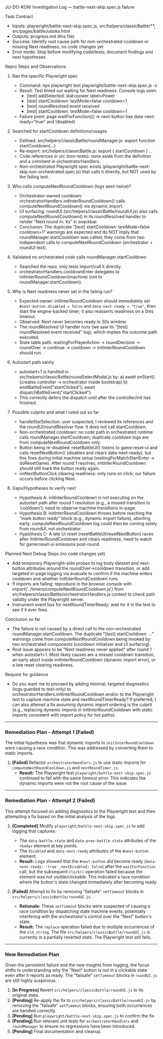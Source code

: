 JU-DO-KON! Investigation Log — battle-next-skip.spec.js failure

Task Contract
- Inputs: playwright/battle-next-skip.spec.js, src/helpers/classicBattle/**, src/pages/battleJudoka.html
- Outputs: progress.md (this file)
- Success: Identify root cause path for non-orchestrated cooldown or missing Next readiness; no code changes yet
- Error mode: Stop before modifying code/tests; document findings and next hypotheses

Repro Steps and Observations
1) Ran the specific Playwright spec
   - Command: npx playwright test playwright/battle-next-skip.spec.js -x
   - Result: Test timed out waiting for Next readiness. Console logs seen:
     - [test] addSelected: stat=power label=Power
     - [test] startCooldown: testMode=false cooldown=1
     - [test] roundResolved event received
     - [test] startCooldown: testMode=false cooldown=1
   - Failure point: page.waitForFunction(() => next-button has data-next-ready="true" and !disabled)

2) Searched for startCooldown definitions/usages
   - Defined: src/helpers/classicBattle/roundManager.js: export function startCooldown(...)
   - Re-export: src/helpers/classicBattle.js: export { startCooldown } ...
   - Code references in src (non-tests): none aside from the definition and a comment in orchestratorHandlers.
   - Non-orchestrated Playwright spec exists (playwright/battle-next-skip.non-orchestrated.spec.js) that calls it directly, but NOT used by the failing test.

3) Who calls computeNextRoundCooldown (logs seen twice)?
   - Orchestrator-owned cooldown: orchestratorHandlers.initInterRoundCooldown() calls computeNextRoundCooldown() via dynamic import.
   - UI surfacing: roundUI (src/helpers/classicBattle/roundUI.js) also calls computeNextRoundCooldown() in its roundResolved handler to render “Next round in: Xs” in snackbar.
   - Conclusion: The duplicate “[test] startCooldown: testMode=false cooldown=1” warnings are expected and do NOT imply that roundManager.startCooldown was called; they come from two independent calls to computeNextRoundCooldown (orchestrator + roundUI text).

4) Validated no orchestrated code calls roundManager.startCooldown
   - Searched the repo; only tests import/call it directly.
   - orchestratorHandlers.cooldownEnter delegates to initInterRoundCooldown(machine) (not to roundManager.startCooldown).

5) Why is Next readiness never set in the failing run?
   - Expected owner: initInterRoundCooldown should immediately set `#next-button.disabled = false` and `data-next-ready = "true"`, then start the engine-backed timer; it also reasserts readiness on a 0ms timeout.
   - Observed: Next never becomes ready in 30s window.
   - The roundResolved UI handler runs (we saw its “[test] roundResolved event received” log), which implies the outcome path executed.
   - State table path: waitingForPlayerAction → roundDecision → roundOver → continue → cooldown → initInterRoundCooldown should run.

6) Autostart path sanity
   - autostart=1 is handled in src/helpers/classicBattle/roundSelectModal.js by:
     a) await onStart() (creates controller → orchestrator inside bootstrap)
     b) emitBattleEvent("startClicked"); await dispatchBattleEvent("startClicked");
   - This correctly defers the dispatch until after the controller/init has finished.

7) Possible culprits and what I ruled out so far
   - handleStatSelection: user suspected; I reviewed its references and the roundUI/roundResolver flow. It does not call startCooldown.
   - Non-orchestrated cooldown: no code path in orchestrated runtime calls roundManager.startCooldown; duplicate cooldown logs are from computeNextRoundCooldown only.
   - Button being re-disabled: resetBattleUI() listens to game:reset-ui and calls resetNextButton() (disables and clears data-next-ready), but this fires during initial machine setup (waitingForMatchStartEnter → doResetGame). After round 1 resolves, initInterRoundCooldown should still mark the button ready again.
   - onNextButtonClick clearing readiness: only runs on click; our failure occurs before clicking Next.

8) Gaps/Hypotheses to verify next
   - Hypothesis A: initInterRoundCooldown is not executing on the autostart path after round 1 resolution (e.g., a missed transition to ‘cooldown’); need to observe machine transitions in-page.
   - Hypothesis B: initInterRoundCooldown throws before reaching the “mark button ready” block (e.g., dynamic import failure), aborting early; computeNextRoundCooldown log could then be coming solely from roundUI, not orchestrator.
   - Hypothesis C: A late UI reset (resetBattleUI/resetNextButton) races after initInterRoundCooldown and clears readiness; need to watch for game:reset-ui emissions post-round.

Planned Next Debug Steps (no code changes yet)
- Add temporary Playwright-side probes to log body dataset and next-button attributes around the roundOver→cooldown transition, or add targeted in-page logging via evaluate to confirm if the machine enters cooldown and whether initInterRoundCooldown runs.
- If imports are failing: reproduce in the browser console with import('../timers/computeNextRoundCooldown.js') from src/helpers/classicBattle/orchestratorHandlers.js context to check path validity under the Playwright server.
- Instrument event bus for nextRoundTimerReady; wait for it in the test to see if it ever fires.

Conclusion so far
- The failure is not caused by a direct call to the non-orchestrated roundManager.startCooldown. The duplicate “[test] startCooldown: …” warnings come from computeNextRoundCooldown being invoked by two orchestrated components (cooldown initializer and UI surfacing).
- Root issue appears to be “Next readiness never applied” after round 1 when autostart=1. Most likely causes are a missed cooldown transition, an early abort inside initInterRoundCooldown (dynamic import error), or a late reset clearing readiness.

Request for guidance
- Do you want me to proceed by adding minimal, targeted diagnostics (logs guarded to test-only) to orchestratorHandlers.initInterRoundCooldown and/or to the Playwright test to capture machine state and nextRoundTimerReady? If preferred, I can also attempt a fix assuming dynamic import ordering is the culprit (e.g., replacing dynamic imports in initInterRoundCooldown with static imports consistent with import policy for hot paths).

---

### Remediation Plan - Attempt 1 (Failed)

The initial hypothesis was that dynamic imports in `initInterRoundCooldown` were causing a race condition. This was addressed by converting them to static imports.

1.  **[Failed]** Refactor `orchestratorHandlers.js` to use static imports for `computeNextRoundCooldown.js` and `nextRoundTimer.js`.
    *   **Result:** The Playwright test `playwright/battle-next-skip.spec.js` continued to fail with the same timeout error. This indicates the dynamic imports were not the root cause of the issue.

---

### Remediation Plan - Attempt 2 (Failed)

This attempt focused on adding diagnostics to the Playwright test and then attempting a fix based on the initial analysis of the logs.

1.  **[Completed]** Modify `playwright/battle-next-skip.spec.js` to add logging that captures:
    *   The `data-battle-state` and `data-prev-battle-state` attributes of the `<body>` element at key points.
    *   The `disabled` and `data-next-ready` attributes of the `#next-button` element.
    *   **Result:** Logs showed that the `#next-button` *did* become ready (`data-next-ready: 'true'`, `nextDisabled: false`) after the `waitForFunction` call, but the subsequent `click()` operation failed because the element was not visible/clickable. This indicated a race condition where the button's state changed immediately after becoming ready.

2.  **[Failed]** Attempt to fix by removing "failsafe" `setTimeout` blocks in `src/helpers/classicBattle/roundUI.js`.
    *   **Rationale:** These `setTimeout` blocks were suspected of causing a race condition by dispatching state machine events, potentially interfering with the orchestrator's control over the "Next" button's state.
    *   **Result:** The `replace` operation failed due to multiple occurrences of the `old_string`. The file `src/helpers/classicBattle/roundUI.js` is currently in a partially reverted state. The Playwright test still fails.

---

### New Remediation Plan

Given the persistent failure and the new insights from logging, the focus shifts to understanding why the "Next" button is not in a clickable state even after it reports as ready. The "failsafe" `setTimeout` blocks in `roundUI.js` are still highly suspicious.

1.  **[In Progress]** Revert `src/helpers/classicBattle/roundUI.js` to its original state.
2.  **[Pending]** Re-apply the fix to `src/helpers/classicBattle/roundUI.js` by removing the "failsafe" `setTimeout` blocks, ensuring both occurrences are handled correctly.
3.  **[Pending]** Run `playwright/battle-next-skip.spec.js` to confirm the fix.
4.  **[Pending]** Run relevant unit tests for `orchestratorHandlers` and `roundManager` to ensure no regressions have been introduced.
5.  **[Pending]** Final documentation and cleanup.

